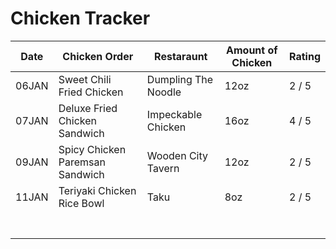 # **Chicken Tracker**
| Date | Chicken Order | Restaraunt | Amount of Chicken | Rating |
| ---- | ------------- | ---------- | ----------------- | ------ |
| 06JAN | Sweet Chili Fried Chicken  | Dumpling The Noodle  | 12oz | 2 / 5 |
| 07JAN | Deluxe Fried Chicken Sandwich | Impeckable Chicken | 16oz |  4 / 5|
| 09JAN | Spicy Chicken Paremsan Sandwich | Wooden City Tavern | 12oz | 2 / 5 |
| 11JAN | Teriyaki Chicken Rice Bowl | Taku | 8oz | 2 / 5 |
|  |   |   |   |   |
|  |   |   |   |   |
|  |   |   |   |   |
|  |   |   |   |   |
|  |   |   |   |   |
|  |   |   |   |   |
|  |   |   |   |   |



